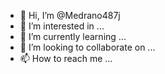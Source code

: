 - 👋 Hi, I’m @Medrano487j
- 👀 I’m interested in ...
- 🌱 I’m currently learning ...
- 💞️ I’m looking to collaborate on ...
- 📫 How to reach me ...

<!---
Medrano487j/Medrano487j is a ✨ special ✨ repository because its `README.md` (this file) appears on your GitHub profile.
You can click the Preview link to take a look at your changes.
--->

